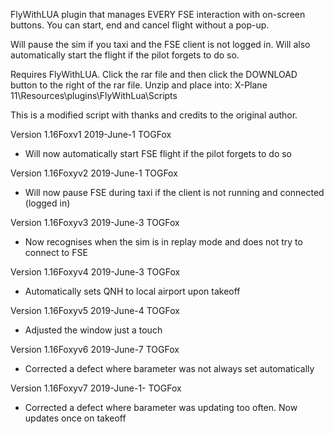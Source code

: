 FlyWithLUA plugin that manages EVERY FSE interaction with on-screen buttons. You can start, end and cancel flight without a pop-up.

Will pause the sim if you taxi and the FSE client is not logged in.
Will also automatically start the flight if the pilot forgets to do so.

Requires FlyWithLUA.
Click the rar file and then click the DOWNLOAD button to the right of the rar file. 
Unzip and place into:
X-Plane 11\Resources\plugins\FlyWithLua\Scripts

This is a modified script with thanks and credits to the original author.

Version 1.16Foxv1 2019-June-1 TOGFox
* Will now automatically start FSE flight if the pilot forgets to do so

Version 1.16Foxyv2 2019-June-1 TOGFox
* Will now pause FSE during taxi if the client is not running and connected (logged in)

Version 1.16Foxyv3 2019-June-3 TOGFox
* Now recognises when the sim is in replay mode and does not try to connect to FSE

Version 1.16Foxyv4 2019-June-3 TOGFox
* Automatically sets QNH to local airport upon takeoff

Version 1.16Foxyv5 2019-June-4 TOGFox
* Adjusted the window just a touch

Version 1.16Foxyv6 2019-June-7 TOGFox
* Corrected a defect where barameter was not always set automatically

Version 1.16Foxyv7 2019-June-1- TOGFox
* Corrected a defect where barameter was updating too often. Now updates once on takeoff
